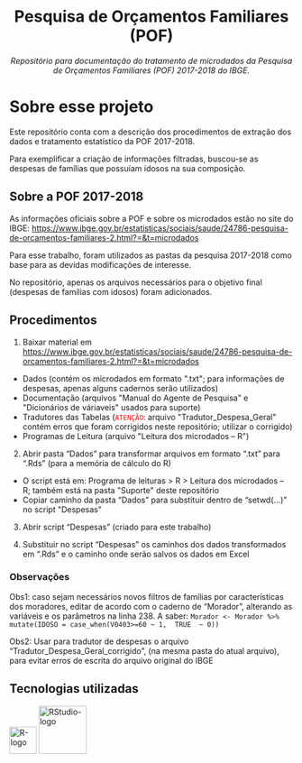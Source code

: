 <h1 align="center">Pesquisa de Orçamentos Familiares (POF)</h1>
<p align="center"><i>Repositório para documentação do tratamento de microdados da Pesquisa de Orçamentos Familiares (POF) 2017-2018 do IBGE.</i></p>

# Sobre esse projeto
Este repositório conta com a descrição dos procedimentos de extração dos dados e tratamento estatístico da POF 2017-2018.

Para exemplificar a criação de informações filtradas, buscou-se as despesas de famílias que possuíam idosos na sua composição.

## Sobre a POF 2017-2018
As informações oficiais sobre a POF e sobre os microdados estão no site do IBGE: https://www.ibge.gov.br/estatisticas/sociais/saude/24786-pesquisa-de-orcamentos-familiares-2.html?=&t=microdados

Para esse trabalho, foram utilizados as pastas da pesquisa 2017-2018 como base para as devidas modificações de interesse.

No repositório, apenas os arquivos necessários para o objetivo final (despesas de famílias com idosos) foram adicionados.

## Procedimentos
1. Baixar material em https://www.ibge.gov.br/estatisticas/sociais/saude/24786-pesquisa-de-orcamentos-familiares-2.html?=&t=microdados
-	Dados (contém os microdados em formato ".txt"; para informações de despesas, apenas alguns cadernos serão utilizados)
-	Documentação (arquivos "Manual do Agente de Pesquisa" e "Dicionários de váriaveis" usados para suporte)
-	Tradutores das Tabelas (<code style="color : red">ATENÇÃO</code>: arquivo "Tradutor_Despesa_Geral" contém erros que foram corrigidos neste repositório; utilizar o corrigido)
-	Programas de Leitura (arquivo "Leitura dos microdados – R")
  
2. Abrir pasta “Dados” para transformar arquivos em formato “.txt” para “.Rds” (para a memória de cálculo do R) 
-	O script está em: Programa de leituras > R > Leitura dos microdados – R; também está na pasta "Suporte" deste repositório
-	Copiar caminho da pasta “Dados” para substituir dentro de “setwd(...)” no script "Despesas"

3. Abrir script “Despesas” (criado para este trabalho)

4. Substituir no script “Despesas” os caminhos dos dados transformados em “.Rds” e o caminho onde serão salvos os dados em Excel

### Observações
Obs1: caso sejam necessários novos filtros de famílias por características dos moradores, editar de acordo com o caderno de “Morador”, alterando as variáveis e os parâmetros na linha 238. A saber:
`Morador <- Morador %>% mutate(IDOSO = case_when(V0403>=60 ~ 1,  TRUE  ~ 0))`

Obs2: Usar para tradutor de despesas o arquivo “Tradutor_Despesa_Geral_corrigido”, (na mesma pasta do atual arquivo), para evitar erros de escrita do arquivo original do IBGE

## Tecnologias utilizadas
<p display="inline-block">
  <img width="48" src="https://www.r-project.org/logo/Rlogo.png" alt="R-logo"/>
  <img width="85" src="https://www.rstudio.com/wp-content/uploads/2018/10/RStudio-Logo-Flat.png" alt="RStudio-logo"/>
</p>
